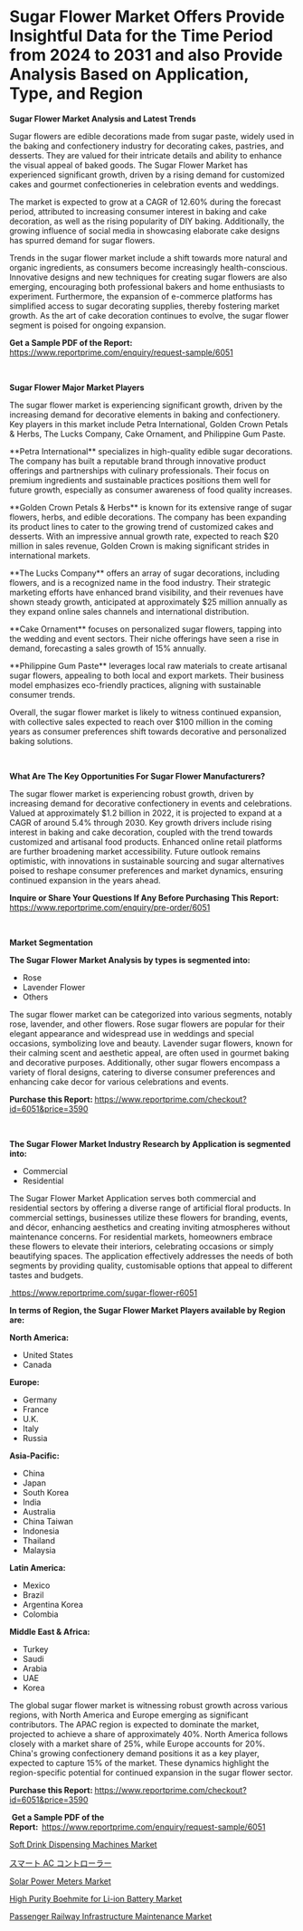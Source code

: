 <p><h1>Sugar Flower Market Offers Provide Insightful Data for the Time Period from 2024 to 2031 and also Provide Analysis Based on Application, Type, and Region</h1></p><p><strong>Sugar Flower Market Analysis and Latest Trends</strong></p>
<p><p>Sugar flowers are edible decorations made from sugar paste, widely used in the baking and confectionery industry for decorating cakes, pastries, and desserts. They are valued for their intricate details and ability to enhance the visual appeal of baked goods. The Sugar Flower Market has experienced significant growth, driven by a rising demand for customized cakes and gourmet confectioneries in celebration events and weddings.</p><p>The market is expected to grow at a CAGR of 12.60% during the forecast period, attributed to increasing consumer interest in baking and cake decoration, as well as the rising popularity of DIY baking. Additionally, the growing influence of social media in showcasing elaborate cake designs has spurred demand for sugar flowers. </p><p>Trends in the sugar flower market include a shift towards more natural and organic ingredients, as consumers become increasingly health-conscious. Innovative designs and new techniques for creating sugar flowers are also emerging, encouraging both professional bakers and home enthusiasts to experiment. Furthermore, the expansion of e-commerce platforms has simplified access to sugar decorating supplies, thereby fostering market growth. As the art of cake decoration continues to evolve, the sugar flower segment is poised for ongoing expansion.</p></p>
<p><strong>Get a Sample PDF of the Report:&nbsp;</strong> <a href="https://www.reportprime.com/enquiry/request-sample/6051">https://www.reportprime.com/enquiry/request-sample/6051</a></p>
<p>&nbsp;</p>
<p><strong>Sugar Flower Major Market Players</strong></p>
<p><p>The sugar flower market is experiencing significant growth, driven by the increasing demand for decorative elements in baking and confectionery. Key players in this market include Petra International, Golden Crown Petals & Herbs, The Lucks Company, Cake Ornament, and Philippine Gum Paste.</p><p>**Petra International** specializes in high-quality edible sugar decorations. The company has built a reputable brand through innovative product offerings and partnerships with culinary professionals. Their focus on premium ingredients and sustainable practices positions them well for future growth, especially as consumer awareness of food quality increases.</p><p>**Golden Crown Petals & Herbs** is known for its extensive range of sugar flowers, herbs, and edible decorations. The company has been expanding its product lines to cater to the growing trend of customized cakes and desserts. With an impressive annual growth rate, expected to reach $20 million in sales revenue, Golden Crown is making significant strides in international markets.</p><p>**The Lucks Company** offers an array of sugar decorations, including flowers, and is a recognized name in the food industry. Their strategic marketing efforts have enhanced brand visibility, and their revenues have shown steady growth, anticipated at approximately $25 million annually as they expand online sales channels and international distribution.</p><p>**Cake Ornament** focuses on personalized sugar flowers, tapping into the wedding and event sectors. Their niche offerings have seen a rise in demand, forecasting a sales growth of 15% annually.</p><p>**Philippine Gum Paste** leverages local raw materials to create artisanal sugar flowers, appealing to both local and export markets. Their business model emphasizes eco-friendly practices, aligning with sustainable consumer trends.</p><p>Overall, the sugar flower market is likely to witness continued expansion, with collective sales expected to reach over $100 million in the coming years as consumer preferences shift towards decorative and personalized baking solutions.</p></p>
<p>&nbsp;</p>
<p><strong>What Are The Key Opportunities For Sugar Flower Manufacturers?</strong></p>
<p><p>The sugar flower market is experiencing robust growth, driven by increasing demand for decorative confectionery in events and celebrations. Valued at approximately $1.2 billion in 2022, it is projected to expand at a CAGR of around 5.4% through 2030. Key growth drivers include rising interest in baking and cake decoration, coupled with the trend towards customized and artisanal food products. Enhanced online retail platforms are further broadening market accessibility. Future outlook remains optimistic, with innovations in sustainable sourcing and sugar alternatives poised to reshape consumer preferences and market dynamics, ensuring continued expansion in the years ahead.</p></p>
<p><strong>Inquire or Share Your Questions If Any Before Purchasing This Report:</strong> <a href="https://www.reportprime.com/enquiry/pre-order/6051">https://www.reportprime.com/enquiry/pre-order/6051</a></p>
<p>&nbsp;</p>
<p><strong>Market Segmentation</strong></p>
<p><strong>The Sugar Flower Market Analysis by types is segmented into:</strong></p>
<p><ul><li>Rose</li><li>Lavender Flower</li><li>Others</li></ul></p>
<p><p>The sugar flower market can be categorized into various segments, notably rose, lavender, and other flowers. Rose sugar flowers are popular for their elegant appearance and widespread use in weddings and special occasions, symbolizing love and beauty. Lavender sugar flowers, known for their calming scent and aesthetic appeal, are often used in gourmet baking and decorative purposes. Additionally, other sugar flowers encompass a variety of floral designs, catering to diverse consumer preferences and enhancing cake decor for various celebrations and events.</p></p>
<p><strong>Purchase this Report:&nbsp;</strong><a href="https://www.reportprime.com/checkout?id=6051&price=3590">https://www.reportprime.com/checkout?id=6051&price=3590</a></p>
<p>&nbsp;</p>
<p><strong>The Sugar Flower Market Industry Research by Application is segmented into:</strong></p>
<p><ul><li>Commercial</li><li>Residential</li></ul></p>
<p><p>The Sugar Flower Market Application serves both commercial and residential sectors by offering a diverse range of artificial floral products. In commercial settings, businesses utilize these flowers for branding, events, and décor, enhancing aesthetics and creating inviting atmospheres without maintenance concerns. For residential markets, homeowners embrace these flowers to elevate their interiors, celebrating occasions or simply beautifying spaces. The application effectively addresses the needs of both segments by providing quality, customisable options that appeal to different tastes and budgets.</p></p>
<p><a href="https://www.reportprime.com/sugar-flower-r6051">&nbsp;https://www.reportprime.com/sugar-flower-r6051</a></p>
<p><strong>In terms of Region, the Sugar Flower Market Players available by Region are:</strong></p>
<p>
    <p> <strong> North America: </strong>
        <ul>
            <li>United States</li>
            <li>Canada</li>
        </ul>
        </p> 
    <p> <strong> Europe: </strong>
        <ul>
            <li>Germany</li>
            <li>France</li>
            <li>U.K.</li>
            <li>Italy</li>
            <li>Russia</li>
        </ul>
        </p> 
    <p> <strong> Asia-Pacific: </strong>
        <ul>
            <li>China</li>
            <li>Japan</li>
            <li>South Korea</li>
            <li>India</li>
            <li>Australia</li>
            <li>China Taiwan</li>
            <li>Indonesia</li>
            <li>Thailand</li>
            <li>Malaysia</li>
        </ul>
        </p> 
    <p> <strong> Latin America: </strong>
        <ul>
            <li>Mexico</li>
            <li>Brazil</li>
            <li>Argentina Korea</li>
            <li>Colombia</li>
        </ul>
        </p> 
    <p> <strong> Middle East & Africa: </strong>
        <ul>
            <li>Turkey</li>
            <li>Saudi</li>
            <li>Arabia</li>
            <li>UAE</li>
            <li>Korea</li>
        </ul>
    </p>
    </p>
<p><p>The global sugar flower market is witnessing robust growth across various regions, with North America and Europe emerging as significant contributors. The APAC region is expected to dominate the market, projected to achieve a share of approximately 40%. North America follows closely with a market share of 25%, while Europe accounts for 20%. China's growing confectionery demand positions it as a key player, expected to capture 15% of the market. These dynamics highlight the region-specific potential for continued expansion in the sugar flower sector.</p></p>
<p><strong>Purchase this Report: </strong><a href="https://www.reportprime.com/checkout?id=6051&price=3590">https://www.reportprime.com/checkout?id=6051&price=3590</a></p>
<p>&nbsp;<strong>Get a Sample PDF of the Report:&nbsp;&nbsp;</strong><a href="https://www.reportprime.com/enquiry/request-sample/6051">https://www.reportprime.com/enquiry/request-sample/6051</a></p>
<p><strong></strong></p>
<p><p><a href="https://medium.com/@amanda.hamilton54645/soft-drink-dispensing-machines-market-size-market-segmentation-market-trends-and-growth-analysis-1e798be94a02">Soft Drink Dispensing Machines Market</a></p><p><a href="https://medium.com/@kathleencrooks2003/%E3%82%B0%E3%83%AD%E3%83%BC%E3%83%90%E3%83%AB%E3%82%B9%E3%83%9E%E3%83%BC%E3%83%88ac%E3%82%B3%E3%83%B3%E3%83%88%E3%83%AD%E3%83%BC%E3%83%A9%E3%83%BC%E3%83%9E%E3%83%BC%E3%82%B1%E3%83%83%E3%83%88-%E5%B8%82%E5%A0%B4%E3%82%B7%E3%82%A7%E3%82%A2-%E5%B8%82%E5%A0%B4%E5%8B%95%E5%90%91-%E5%B0%86%E6%9D%A5%E3%81%AE%E6%88%90%E9%95%B7%E3%82%92%E6%8E%A2%E3%82%8B-6ba45a4073c1">スマート AC コントローラー</a></p><p><a href="https://medium.com/@amanda.hamilton54645/comprehensive-analysis-of-the-global-solar-power-meters-market-growth-trends-market-forecasts-fc60fa5df9b8">Solar Power Meters Market</a></p><p><a href="https://issuu.com/reportprime-2/docs/high-purity-boehmite-for-li-ion-bat_646d548f05d72e">High Purity Boehmite for Li-ion Battery Market</a></p><p><a href="https://issuu.com/reportprime-2/docs/passenger-railway-infrastructure-ma_6c73f880d5a52d">Passenger Railway Infrastructure Maintenance Market</a></p></p>